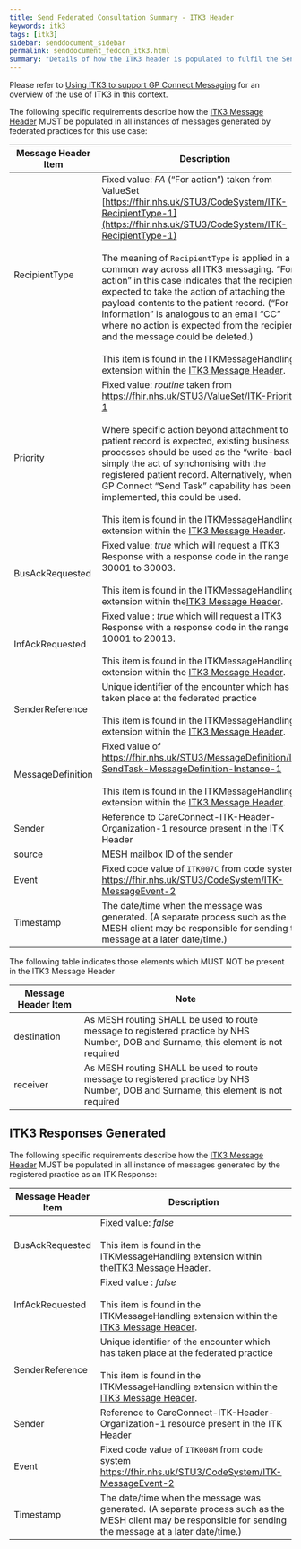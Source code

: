 ```yaml
---
title: Send Federated Consultation Summary - ITK3 Header
keywords: itk3
tags: [itk3]
sidebar: senddocument_sidebar
permalink: senddocument_fedcon_itk3.html
summary: "Details of how the ITK3 header is populated to fulfil the Send Federated Consultation use case"
---
```


Please refer to [Using ITK3 to support GP Connect Messaging](integration_itk3.html) for an overview of the use of ITK3 in this context.

The following specific requirements describe how the [ITK3 Message Header](https://fhir.nhs.uk/STU3/StructureDefinition/ITK-MessageHeader-2) MUST be populated in all instances of messages generated by federated practices for this use case:


| Message Header Item |	Description |
| ------------------- | ------------ |
| RecipientType | Fixed value: *FA* (“For action”) taken from ValueSet [https://fhir.nhs.uk/STU3/CodeSystem/ITK-RecipientType-1](https://fhir.nhs.uk/STU3/CodeSystem/ITK-RecipientType-1) <br/>  <br/>  The meaning of `RecipientType` is applied in a common way across all ITK3 messaging.  “For action” in this case indicates that the recipient is expected to take the action of attaching the payload contents to the patient record. (“For information” is analogous to an email “CC” where no action is expected from the recipient, and the message could be deleted.) <br/>  <br/>  This item is found in the ITKMessageHandling extension within the [ITK3 Message Header](https://fhir.nhs.uk/STU3/StructureDefinition/ITK-MessageHeader-2). |
|Priority |	Fixed value: *routine* taken from https://fhir.nhs.uk/STU3/ValueSet/ITK-Priority-1 <br/>  <br/>  Where specific action beyond attachment to patient record is expected, existing business processes should be used as the “write-back” is simply the act of synchonising with the registered patient record. Alternatively, when the GP Connect “Send Task” capability has been implemented, this could be used. <br/>  <br/>  This item is found in the ITKMessageHandling extension within the [ITK3 Message Header](https://fhir.nhs.uk/STU3/StructureDefinition/ITK-MessageHeader-2). |
| BusAckRequested |	Fixed value: *true* which will request a ITK3 Response with a response code in the range 30001 to 30003. <br/>  <br/>  This item is found in the ITKMessageHandling extension within the[ITK3 Message Header](https://fhir.nhs.uk/STU3/StructureDefinition/ITK-MessageHeader-2). |
| InfAckRequested |Fixed value : *true* which will request a ITK3 Response with a response code in the range 10001 to 20013. <br/>  <br/>  This item is found in the ITKMessageHandling extension within the [ITK3 Message Header](https://fhir.nhs.uk/STU3/StructureDefinition/ITK-MessageHeader-2). |
| SenderReference |	Unique identifier of the encounter which has taken place at the federated practice  <br/>  <br/>   This item is found in the ITKMessageHandling extension within the [ITK3 Message Header](https://fhir.nhs.uk/STU3/StructureDefinition/ITK-MessageHeader-2). |
| MessageDefinition | Fixed value of https://fhir.nhs.uk/STU3/MessageDefinition/ITK-SendTask-MessageDefinition-Instance-1 <br/>  <br/> This item is found in the ITKMessageHandling extension within the [ITK3 Message Header](https://fhir.nhs.uk/STU3/StructureDefinition/ITK-MessageHeader-2). |
| Sender | Reference to CareConnect-ITK-Header-Organization-1 resource present in the ITK Header |
| source | MESH mailbox ID of the sender |
| Event | Fixed code value of `ITK007C` from code system https://fhir.nhs.uk/STU3/CodeSystem/ITK-MessageEvent-2 |
| Timestamp	| The date/time when the message was generated. (A separate process such as the MESH client may be responsible for sending the message at a later date/time.) |

The following table indicates those elements which MUST NOT be present in the ITK3 Message Header

| Message Header Item |	Note |
| ------------------- | ------------ |
| destination	| As MESH routing SHALL be used to route message to registered practice by NHS Number, DOB and Surname, this element is not required |
| receiver |  As MESH routing SHALL be used to route message to registered practice by NHS Number, DOB and Surname, this element is not required |

 
## ITK3 Responses Generated ##

The following specific requirements describe how the [ITK3 Message Header](https://fhir.nhs.uk/STU3/StructureDefinition/ITK-MessageHeader-2) MUST be populated in all instance of messages generated by the registered practice as an ITK Response:

| Message Header Item |	Description |
| ------------------- | ------------ |
| BusAckRequested |	Fixed value: *false* <br/>  <br/>  This item is found in the ITKMessageHandling extension within the[ITK3 Message Header](https://fhir.nhs.uk/STU3/StructureDefinition/ITK-MessageHeader-2). |
| InfAckRequested |Fixed value : *false* <br/>  <br/>  This item is found in the ITKMessageHandling extension within the [ITK3 Message Header](https://fhir.nhs.uk/STU3/StructureDefinition/ITK-MessageHeader-2). |
| SenderReference |	Unique identifier of the encounter which has taken place at the federated practice  <br/>  <br/>   This item is found in the ITKMessageHandling extension within the [ITK3 Message Header](https://fhir.nhs.uk/STU3/StructureDefinition/ITK-MessageHeader-2). |
| Sender | Reference to CareConnect-ITK-Header-Organization-1 resource present in the ITK Header |
| Event | Fixed code value of `ITK008M` from code system https://fhir.nhs.uk/STU3/CodeSystem/ITK-MessageEvent-2 |
| Timestamp	| The date/time when the message was generated. (A separate process such as the MESH client may be responsible for sending the message at a later date/time.) |